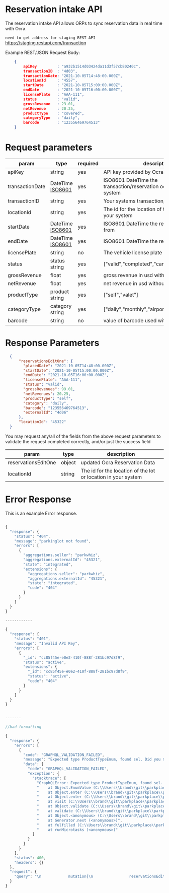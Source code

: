 # Reservation intake API

The reservation intake API allows ORPs to sync reservation data in real time with Ocra. 

`need to get address for staging REST API`
https://staging.restapi.com/transaction


Example REST/JSON Request Body: 

```JSON
    {
        apiKey         : "a932b1514d03424da11d3f57cb80240c",
        transactionID  : "4d03",
        transactionDate: "2021-10-05T14:48:00.000Z",
        locationId     : "4557",
        startDate      : "2021-10-05T15:00:00.000Z", 
        endDate        : "2021-10-05T16:00:00.000Z",
        licensePlate   : "AAA-111",
        status         : "valid",
        grossRevenue   : 23.01,
        netRevenue     : 20.25,
        productType    : "covered",
        categoryType   : "daily",
        barcode        : "123556469764513"
    }
```


# Request parameters

|param          |type           |required|description|
|-----          |----           |--------|-----------|
|apiKey         |string         |yes     | API key provided by Ocra|
|transactionDate|DateTime [ISO8601](https://developer.mozilla.org/en-US/docs/Web/JavaScript/Reference/Global_Objects/Date/toISOString)|yes     | ISO8601 DateTime the transaction/reservation occurred in your system|
|transactionID  |string         |yes     | Your systems transaction/reservation ID|
|locationId     |string         |yes     | The id for the location of the lot or location in your system|
|startDate      |DateTime [ISO8601](https://developer.mozilla.org/en-US/docs/Web/JavaScript/Reference/Global_Objects/Date/toISOString)|yes     | ISO8601 DateTime the reservation starts from|
|endDate        |DateTime [ISO8601](https://developer.mozilla.org/en-US/docs/Web/JavaScript/Reference/Global_Objects/Date/toISOString)|yes     | ISO8601 DateTime the reservation ends|
|licensePlate   |string         |no      | The vehicle license plate|
|status         |status string  |yes     | ["valid","completed","cancelled","refunded"]|
|grossRevenue   |float     |yes     | gross revenue in usd without currency mark|
|netRevenue     |float     |yes     | net revenue in usd without currency mark|
|productType    |product string |yes     | ["self","valet"]|
|categoryType   |category string|yes     | ["daily","monthly","airport"]|
|barcode        |string         |no      | value of barcode used with reservation|

# Response Parameters

```JSON
  {
      "reservationsEditOne": {
        "placedDate": "2021-10-05T14:48:00.000Z",
        "startDate": "2021-10-05T15:00:00.000Z",
        "endDate": "2021-10-05T16:00:00.000Z",
        "licensePlate": "AAA-111",
        "status": "valid",
        "grossRevenues": 99.01,
        "netRevenues": 20.25,
        "productType": "self",
        "category": "daily",
        "barcode": "123556469764513",
        "externalId": "4d06"
      },
      "locationId": "45322"
  }

```

You may request any/all of the fields from the above request parameters to validate the request completed correctly, and/or just the success field

|param          |type           |description|
|-----          |----           |-----------|
|reservationsEditOne|object     |updated Ocra Reservation Data|
|locationId         |string     |The id for the location of the lot or location in your system|

# Error Response

This is an example Error response. 

```js

{
  "response": {
    "status": "404",
    "message": "parkinglot not found",
    "errors": [
      {
        "aggregations.seller": "parkwhiz",
        "aggregations.externalId": "45321",
        "state": "integrated",
        "extensions": {
          "aggregations.seller": "parkwhiz",
          "aggregations.externalId": "45321",
          "state": "integrated",
          "code": "404"
        }
      }
    ]
  }
}

------------

{
  "response": {
    "status": "401",
    "message": "Invalid API Key",
    "errors": [
      {
        "_id": "cc85f45e-e0e2-410f-888f-281bc97d8f9",
        "status": "active",
        "extensions": {
          "_id": "cc85f45e-e0e2-410f-888f-281bc97d8f9",
          "status": "active",
          "code": "404"
        }
      }
    ]
  }
}


-------

//bad formatting

{
  "response": {
    "errors": [
      {
        "code": "GRAPHQL_VALIDATION_FAILED",
        "message": "Expected type ProductTypeEnum, found sel. Did you mean the enum value self?",
        "data": {
          "code": "GRAPHQL_VALIDATION_FAILED",
          "exception": {
            "stacktrace": [
              "GraphQLError: Expected type ProductTypeEnum, found sel. Did you mean the enum value self?",
              "    at Object.EnumValue (C:\\Users\\brand\\git\\parkplace\\parkplace-graph\\node_modules\\graphql\\validation\\rules\\ValuesOfCorrectType.js:112:29)",
              "    at Object.enter (C:\\Users\\brand\\git\\parkplace\\parkplace-graph\\node_modules\\graphql\\language\\visitor.js:324:29)",
              "    at Object.enter (C:\\Users\\brand\\git\\parkplace\\parkplace-graph\\node_modules\\graphql\\language\\visitor.js:375:25)",
              "    at visit (C:\\Users\\brand\\git\\parkplace\\parkplace-graph\\node_modules\\graphql\\language\\visitor.js:242:26)",
              "    at Object.validate (C:\\Users\\brand\\git\\parkplace\\parkplace-graph\\node_modules\\graphql\\validation\\validate.js:73:24)",
              "    at validate (C:\\Users\\brand\\git\\parkplace\\parkplace-graph\\node_modules\\apollo-server-core\\src\\requestPipeline.ts:536:14)",
              "    at Object.<anonymous> (C:\\Users\\brand\\git\\parkplace\\parkplace-graph\\node_modules\\apollo-server-core\\src\\requestPipeline.ts:302:32)",
              "    at Generator.next (<anonymous>)",
              "    at fulfilled (C:\\Users\\brand\\git\\parkplace\\parkplace-graph\\node_modules\\apollo-server-core\\dist\\requestPipeline.js:5:58)",
              "    at runMicrotasks (<anonymous>)"
            ]
          }
        }
      }
    ],
    "status": 400,
    "headers": {}
  },
  "request": {
    "query": "\n            mutation{\n                reservationsEditOne(  \n                        id:\"fd4dd20c-0003-4b84-aade-17acf99ada19\", \n                        input: { \n                            parkingLotId: \"d1c654b0-cfa2-4d7b-81c0-5fec7e731f5d\", \n                            placedDate:\"2021-10-05T14:48:00.000Z\",\n                            startDate: \"2021-10-05T15:00:00.000Z\", \n                            endDate: \"2021-10-05T16:00:00.000Z\", \n                            licensePlate: \"AAA-111\",\n                            status:valid,\n                            grossRevenues: 99.01,\n                            netRevenues: 20.25,\n                            productType: sel,\n                            category: daily,\n                            barcode: \"123556469764513\",\n                            seller:parkwhiz,\n                            externalId:\"4d06\"\n                        }\n                    \n                ){\n                    placedDate\n                    startDate\n                    endDate\n                    licensePlate\n                    status\n                    grossRevenues\n                    netRevenues\n                    productType\n                    category\n                    barcode\n                    externalId\n                }\n            }\n        "
  }
}

```
